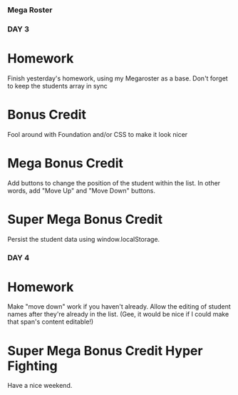 ### Mega Roster ###

### DAY 3

# Homework
Finish yesterday's homework, using my Megaroster as a base.
Don't forget to keep the students array in sync

# Bonus Credit
Fool around with Foundation and/or CSS to make it look nicer

# Mega Bonus Credit
Add buttons to change the position of the student within the list.
In other words, add "Move Up" and "Move Down" buttons.

# Super Mega Bonus Credit
Persist the student data using window.localStorage.

### DAY 4

# Homework
Make "move down" work if you haven't already.
Allow the editing of student names after they're already in the list. (Gee, it would be nice if I could make that span's content editable!)

# Super Mega Bonus Credit Hyper Fighting
Have a nice weekend.
